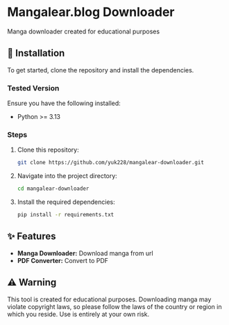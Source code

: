 # Mangalear.blog Downloader

Manga downloader created for educational purposes

   

  ## 🔧 Installation
  
  To get started, clone the repository and install the dependencies.
  
  ### Tested Version
  Ensure you have the following installed:
  - Python >= 3.13

  ### Steps
  1. Clone this repository:
     ```bash
     git clone https://github.com/yuk228/mangalear-downloader.git
     ```
  2. Navigate into the project directory:
     ```bash
     cd mangalear-downloader
     ```
  3. Install the required dependencies:
     ```bash
     pip install -r requirements.txt
     ```

  ## ✨ Features
  - **Manga Downloader:** Download manga from url
  - **PDF Converter:** Convert to PDF
   
  ## ⚠️ Warning
  This tool is created for educational purposes. Downloading manga may violate copyright laws, so please follow the laws of the country or region in which you reside. Use is entirely at your own risk.